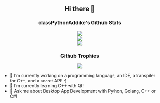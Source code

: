 <h2 align="center">Hi there 👋</h2>

<h3 align="center">classPythonAddike's Github Stats</h3>
<p align="center">
  <img src="https://github-readme-stats.vercel.app/api?username=classPythonAddike&show_icons=true&count_private=true&include_all_commits=true&theme=monokai"/> <br>
  <img src="https://github-readme-streak-stats.herokuapp.com/?user=classPythonAddike&theme=monokai"/> <br>
  <img src="https://github-readme-stats.vercel.app/api/top-langs/?username=classPythonAddike&theme=monokai&layout=compact"/> <br>
</p>
<h3 align="center">Github Trophies</h3>
<p align="center">
  <img src="https://github-profile-trophy.vercel.app/?username=classPythonAddike&theme=monokai"/>
</p>

- 🔭 I’m currently working on a programming language, an IDE, a transpiler for C++, and a secret API! :)
- 🌱 I’m currently learning C++ with Qt!
- 💬 Ask me about Desktop App Development with Python, Golang, C++ or C#!
